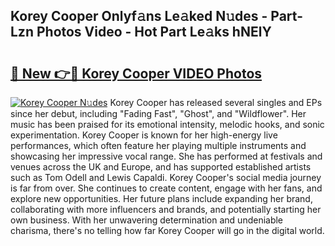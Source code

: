 ## Korey Cooper Onlyf𝚊ns Le𝚊ked N𝚞des - Part-Lzn Photos Video - Hot Part Le𝚊ks hNElY

# <h2><a href="http://ab35653.deff.icu/?id=Korey+Cooper">🔗 New 👉🔴 Korey Cooper VIDEO Photos</a></h2>

[![Korey Cooper N𝚞des](https://i.imgur.com/rIISA9y.gif)](http://ab35653.deff.icu/?id=Korey+Cooper)
Korey Cooper has released several singles and EPs since her debut, including "Fading Fast", "Ghost", and "Wildflower". Her music has been praised for its emotional intensity, melodic hooks, and sonic experimentation. Korey Cooper is known for her high-energy live performances, which often feature her playing multiple instruments and showcasing her impressive vocal range. She has performed at festivals and venues across the UK and Europe, and has supported established artists such as Tom Odell and Lewis Capaldi. Korey Cooper's social media journey is far from over. She continues to create content, engage with her fans, and explore new opportunities. Her future plans include expanding her brand, collaborating with more influencers and brands, and potentially starting her own business. With her unwavering determination and undeniable charisma, there's no telling how far Korey Cooper will go in the digital world.
